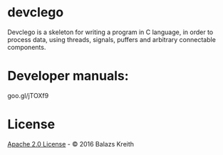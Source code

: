 devclego
==================================

Devclego is a skeleton for writing a program in C language, in order to process data, using threads, signals, puffers and arbitrary connectable components. 

# Developer manuals:

goo.gl/jTOXf9


# License

[Apache 2.0 License](LICENSE.md) - &copy; 2016 Balazs Kreith
